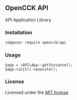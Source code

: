 ## OpenCCK API
API Application Library

### Installation
```bash
composer require opencck/api
```

### Usage
```injectablephp
$app = \API\App::getInstance();
$app->init()->execute();
```

### License
Licensed under the [MIT license](https://opensource.org/licenses/MIT)